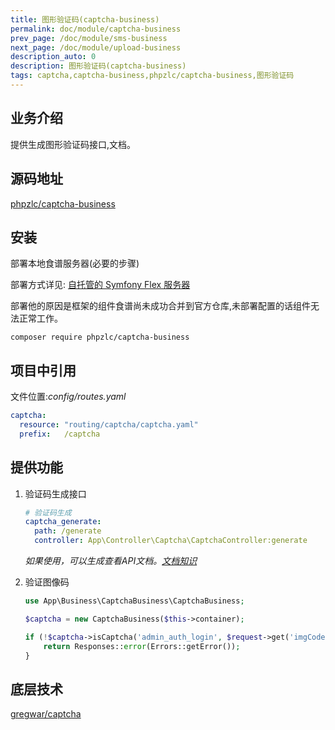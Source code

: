 ```yaml
---
title: 图形验证码(captcha-business)
permalink: doc/module/captcha-business
prev_page: /doc/module/sms-business
next_page: /doc/module/upload-business
description_auto: 0
description: 图形验证码(captcha-business)
tags: captcha,captcha-business,phpzlc/captcha-business,图形验证码
---
```


## 业务介绍

提供生成图形验证码接口,文档。

## 源码地址

[phpzlc/captcha-business](https://github.com/phpzlc/captcha-business)

## 安装

部署本地食谱服务器(必要的步骤)

部署方式详见: [自托管的 Symfony Flex 服务器](/doc/symfony-flex)

部署他的原因是框架的组件食谱尚未成功合并到官方仓库,未部署配置的话组件无法正常工作。

```shell
composer require phpzlc/captcha-business
```

## 项目中引用

文件位置:_config/routes.yaml_

```yaml
captcha:
  resource: "routing/captcha/captcha.yaml"
  prefix:   /captcha
```

## 提供功能

1. 验证码生成接口

   ```yaml
   # 验证码生成
   captcha_generate:
     path: /generate
     controller: App\Controller\Captcha\CaptchaController:generate
   ```

    _如果使用，可以生成查看API文档。[文档知识](/doc/document-bundle)_

2. 验证图像码

    ```php
    use App\Business\CaptchaBusiness\CaptchaBusiness;

    $captcha = new CaptchaBusiness($this->container);
   
    if (!$captcha->isCaptcha('admin_auth_login', $request->get('imgCode'))) {
        return Responses::error(Errors::getError());
    }
    ```

## 底层技术

   [gregwar/captcha](https://github.com/Gregwar/Captcha)


